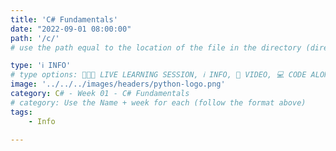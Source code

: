 ```yaml
---
title: 'C# Fundamentals'
date: "2022-09-01 08:00:00"
path: '/c/'
# use the path equal to the location of the file in the directory (directory structure)

type: 'ℹ️ INFO'
# type options: 👩🏽‍🏫 LIVE LEARNING SESSION, ℹ️ INFO, 🎥 VIDEO, 💻 CODE ALONG, 🥼LAB, ↩️ REVIEW/NOTES, 👥 GROUP LEARNING, 👷🏼‍♂️ GROUP PROJECT, 🧠 ASSESSMENT, 📝 ASSIGNMENT
image: '../../../images/headers/python-logo.png'
category: C# - Week 01 - C# Fundamentals
# category: Use the Name + week for each (follow the format above)
tags: 
    - Info

---
```

